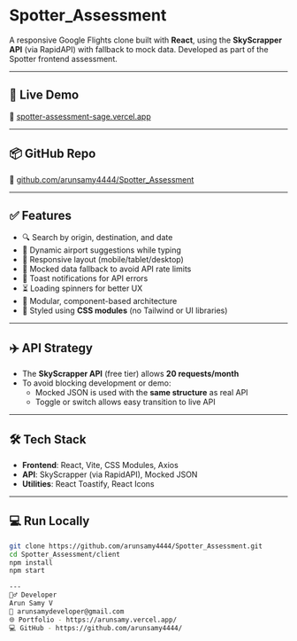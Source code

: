 # Spotter_Assessment

A responsive Google Flights clone built with **React**, using the **SkyScrapper API** (via RapidAPI) with fallback to mock data. Developed as part of the Spotter frontend assessment.

---

## 🚀 Live Demo

🔗 [spotter-assessment-sage.vercel.app](https://spotter-assessment-sage.vercel.app/)

---

## 📦 GitHub Repo

🔗 [github.com/arunsamy4444/Spotter_Assessment](https://github.com/arunsamy4444/Spotter_Assessment)

---

## ✅ Features

- 🔍 Search by origin, destination, and date  
- 🧠 Dynamic airport suggestions while typing  
- 📱 Responsive layout (mobile/tablet/desktop)  
- 🔁 Mocked data fallback to avoid API rate limits  
- 🔔 Toast notifications for API errors  
- ⏳ Loading spinners for better UX  
- 🧩 Modular, component-based architecture  
- 🎨 Styled using **CSS modules** (no Tailwind or UI libraries)

---

## ✈️ API Strategy

- The **SkyScrapper API** (free tier) allows **20 requests/month**
- To avoid blocking development or demo:
  - Mocked JSON is used with the **same structure** as real API
  - Toggle or switch allows easy transition to live API

---

## 🛠️ Tech Stack

- **Frontend**: React, Vite, CSS Modules, Axios  
- **API**: SkyScrapper (via RapidAPI), Mocked JSON  
- **Utilities**: React Toastify, React Icons

---

## 💻 Run Locally

```bash
git clone https://github.com/arunsamy4444/Spotter_Assessment.git
cd Spotter_Assessment/client
npm install
npm start

---
🙋‍♂️ Developer
Arun Samy V
📧 arunsamydeveloper@gmail.com
🌐 Portfolio - https://arunsamy.vercel.app/
💻 GitHub - https://github.com/arunsamy4444/
